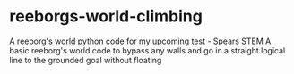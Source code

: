 # reeborgs-world-climbing
A reeborg's world python code for my upcoming test - Spears STEM
A basic reeborg's world code to bypass any walls and go in a straight logical line to the grounded goal without floating
